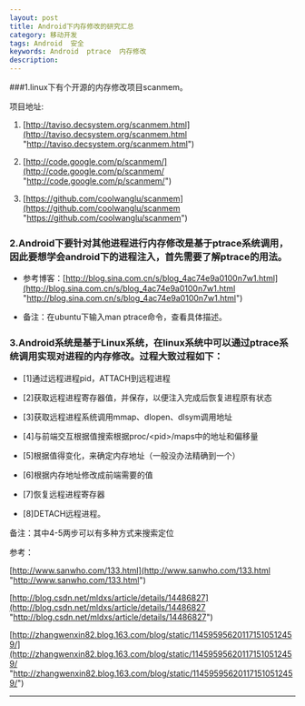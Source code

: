 ```yaml
---
layout: post  
title: Android下内存修改的研究汇总
category: 移动开发  
tags: Android  安全  
keywords: Android  ptrace  内存修改
description:   
---
```

###1.linux下有个开源的内存修改项目scanmem。

项目地址:

1.  [http://taviso.decsystem.org/scanmem.html](http://taviso.decsystem.org/scanmem.html "http://taviso.decsystem.org/scanmem.html")

2.  [http://code.google.com/p/scanmem/](http://code.google.com/p/scanmem/ "http://code.google.com/p/scanmem/")

3.  [https://github.com/coolwanglu/scanmem](https://github.com/coolwanglu/scanmem "https://github.com/coolwanglu/scanmem")

### 2.Android下要针对其他进程进行内存修改是基于ptrace系统调用，因此要想学会android下的进程注入，首先需要了解ptrace的用法。

* 参考博客：[http://blog.sina.com.cn/s/blog_4ac74e9a0100n7w1.html](http://blog.sina.com.cn/s/blog_4ac74e9a0100n7w1.html "http://blog.sina.com.cn/s/blog_4ac74e9a0100n7w1.html")

* 备注：在ubuntu下输入man ptrace命令，查看具体描述。

### 3.Android系统是基于Linux系统，在linux系统中可以通过ptrace系统调用实现对进程的内存修改。过程大致过程如下：

*   [1]通过远程进程pid，ATTACH到远程进程

*   [2]获取远程进程寄存器值，并保存，以便注入完成后恢复进程原有状态

*   [3]获取远程进程系统调用mmap、dlopen、dlsym调用地址

*   [4]与前端交互根据值搜索根据proc/&lt;pid&gt;/maps中的地址和偏移量

*   [5]根据值得变化，来确定内存地址（一般没办法精确到一个）

*   [6]根据内存地址修改成前端需要的值

*   [7]恢复远程进程寄存器

*   [8]DETACH远程进程。

备注：其中4-5两步可以有多种方式来搜索定位

参考：

[http://www.sanwho.com/133.html](http://www.sanwho.com/133.html "http://www.sanwho.com/133.html")

[http://blog.csdn.net/mldxs/article/details/14486827](http://blog.csdn.net/mldxs/article/details/14486827 "http://blog.csdn.net/mldxs/article/details/14486827")

[http://zhangwenxin82.blog.163.com/blog/static/114595956201171510512459/](http://zhangwenxin82.blog.163.com/blog/static/114595956201171510512459/ "http://zhangwenxin82.blog.163.com/blog/static/114595956201171510512459/")

---